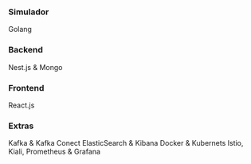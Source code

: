 ### Simulador ###
Golang

### Backend ###
Nest.js & Mongo

### Frontend ###
React.js

### Extras ###
Kafka & Kafka Conect
ElasticSearch & Kibana
Docker & Kubernets
Istio, Kiali, Prometheus & Grafana

<!-- Fluxo link https://whimsical.com/Dp1Ugi5bHEpcsAx82dM7X# -->